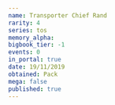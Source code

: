 ```yaml
---
name: Transporter Chief Rand
rarity: 4
series: tos
memory_alpha:
bigbook_tier: -1
events: 0
in_portal: true
date: 19/11/2019
obtained: Pack
mega: false
published: true
---
```




